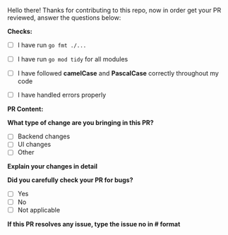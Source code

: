 Hello there! Thanks for contributing to this repo, now in order get your PR reviewed, answer the questions below:

**Checks:**

* [ ] I have run `go fmt ./...`

* [ ] I have run `go mod tidy` for all modules

* [ ] I have followed **camelCase** and **PascalCase** correctly throughout my code

* [ ] I have handled errors properly

**PR Content:**

**What type of change are you bringing in this PR?**
- [ ] Backend changes
- [ ] UI changes
- [ ] Other

**Explain your changes in detail**
<!-- Remove this comment and answer here -->

**Did you carefully check your PR for bugs?**
- [ ] Yes
- [ ] No
- [ ] Not applicable

**If this PR resolves any issue, type the issue no in # format**
<!-- eg., #12 -->
